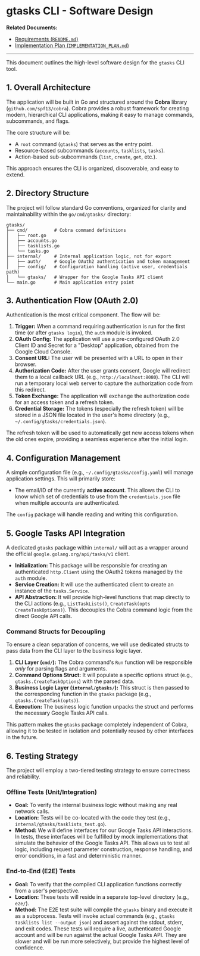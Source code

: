 # gtasks CLI - Software Design

**Related Documents:**
- [Requirements (`README.md`)](./README.md)
- [Implementation Plan (`IMPLEMENTATION_PLAN.md`)](./IMPLEMENTATION_PLAN.md)

---

This document outlines the high-level software design for the `gtasks` CLI tool.

## 1. Overall Architecture

The application will be built in Go and structured around the **Cobra** library (`github.com/spf13/cobra`). Cobra provides a robust framework for creating modern, hierarchical CLI applications, making it easy to manage commands, subcommands, and flags.

The core structure will be:
- A `root` command (`gtasks`) that serves as the entry point.
- Resource-based subcommands (`accounts`, `tasklists`, `tasks`).
- Action-based sub-subcommands (`list`, `create`, `get`, etc.).

This approach ensures the CLI is organized, discoverable, and easy to extend.

## 2. Directory Structure

The project will follow standard Go conventions, organized for clarity and maintainability within the `go/cmd/gtasks/` directory:

```
gtasks/
├── cmd/          # Cobra command definitions
│   ├── root.go
│   ├── accounts.go
│   ├── tasklists.go
│   └── tasks.go
├── internal/     # Internal application logic, not for export
│   ├── auth/     # Google OAuth2 authentication and token management
│   ├── config/   # Configuration handling (active user, credentials path)
│   └── gtasks/   # Wrapper for the Google Tasks API client
└── main.go       # Main application entry point
```

## 3. Authentication Flow (OAuth 2.0)

Authentication is the most critical component. The flow will be:

1.  **Trigger:** When a command requiring authentication is run for the first time (or after `gtasks login`), the `auth` module is invoked.
2.  **OAuth Config:** The application will use a pre-configured OAuth 2.0 Client ID and Secret for a "Desktop" application, obtained from the Google Cloud Console.
3.  **Consent URL:** The user will be presented with a URL to open in their browser.
4.  **Authorization Code:** After the user grants consent, Google will redirect them to a local callback URL (e.g., `http://localhost:8080`). The CLI will run a temporary local web server to capture the authorization code from this redirect.
5.  **Token Exchange:** The application will exchange the authorization code for an access token and a refresh token.
6.  **Credential Storage:** The tokens (especially the refresh token) will be stored in a JSON file located in the user's home directory (e.g., `~/.config/gtasks/credentials.json`).

The refresh token will be used to automatically get new access tokens when the old ones expire, providing a seamless experience after the initial login.

## 4. Configuration Management

A simple configuration file (e.g., `~/.config/gtasks/config.yaml`) will manage application settings. This will primarily store:
- The email/ID of the currently **active account**. This allows the CLI to know which set of credentials to use from the `credentials.json` file when multiple accounts are authenticated.

The `config` package will handle reading and writing this configuration.

## 5. Google Tasks API Integration

A dedicated `gtasks` package within `internal/` will act as a wrapper around the official `google.golang.org/api/tasks/v1` client.

- **Initialization:** This package will be responsible for creating an authenticated `http.Client` using the OAuth2 tokens managed by the `auth` module.
- **Service Creation:** It will use the authenticated client to create an instance of the `tasks.Service`.
- **API Abstraction:** It will provide high-level functions that map directly to the CLI actions (e.g., `ListTaskLists()`, `CreateTask(opts CreateTaskOptions)`). This decouples the Cobra command logic from the direct Google API calls.

### Command Structs for Decoupling

To ensure a clean separation of concerns, we will use dedicated structs to pass data from the CLI layer to the business logic layer.

1.  **CLI Layer (`cmd/`):** The Cobra command's `Run` function will be responsible *only* for parsing flags and arguments.
2.  **Command Options Struct:** It will populate a specific options struct (e.g., `gtasks.CreateTaskOptions`) with the parsed data.
3.  **Business Logic Layer (`internal/gtasks/`):** This struct is then passed to the corresponding function in the `gtasks` package (e.g., `gtasks.CreateTask(opts)`).
4.  **Execution:** The business logic function unpacks the struct and performs the necessary Google Tasks API calls.

This pattern makes the `gtasks` package completely independent of Cobra, allowing it to be tested in isolation and potentially reused by other interfaces in the future.

## 6. Testing Strategy

The project will employ a two-tiered testing strategy to ensure correctness and reliability.

### Offline Tests (Unit/Integration)

- **Goal:** To verify the internal business logic without making any real network calls.
- **Location:** Tests will be co-located with the code they test (e.g., `internal/gtasks/tasklists_test.go`).
- **Method:** We will define interfaces for our Google Tasks API interactions. In tests, these interfaces will be fulfilled by mock implementations that simulate the behavior of the Google Tasks API. This allows us to test all logic, including request parameter construction, response handling, and error conditions, in a fast and deterministic manner.

### End-to-End (E2E) Tests

- **Goal:** To verify that the compiled CLI application functions correctly from a user's perspective.
- **Location:** These tests will reside in a separate top-level directory (e.g., `e2e/`).
- **Method:** The E2E test suite will compile the `gtasks` binary and execute it as a subprocess. Tests will invoke actual commands (e.g., `gtasks tasklists list --output json`) and assert against the stdout, stderr, and exit codes. These tests will require a live, authenticated Google account and will be run against the actual Google Tasks API. They are slower and will be run more selectively, but provide the highest level of confidence.